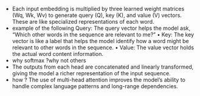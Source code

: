 - Each input embedding is multiplied by three learned
  weight matrices (Wq, Wk, Wv) to generate query (Q), key (K), and value (V) vectors. These
  are like specialized representations of each word.
- example of the following
  Query: The query vector helps the model ask, “Which other words in the sequence are
  relevant to me?”
  • Key: The key vector is like a label that helps the model identify how a word might be
  relevant to other words in the sequence.
  • Value: The value vector holds the actual word content information.
- why softmax ?why not others
- The outputs
  from each head are concatenated and linearly transformed, giving the model a richer
  representation of the input sequence.
- how ?
  The use of multi-head attention improves the model’s ability to handle complex language
  patterns and long-range dependencies.

